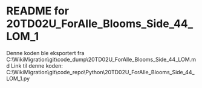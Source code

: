 # README for 20TD02U_ForAlle_Blooms_Side_44_LOM_1
Denne koden ble eksportert fra C:\WikiMigration\git\code_dump\20TD02U_ForAlle_Blooms_Side_44_LOM.md
Link til denne koden: C:\WikiMigration\git\code_repo\Python\20TD02U_ForAlle_Blooms_Side_44_LOM_1.py

